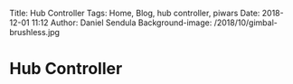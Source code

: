 Title: Hub Controller
Tags: Home, Blog, hub controller, piwars
Date: 2018-12-01 11:12
Author: Daniel Sendula
Background-image: /2018/10/gimbal-brushless.jpg

# Hub Controller

